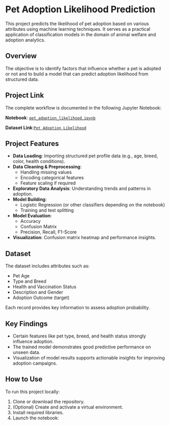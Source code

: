 # Pet Adoption Likelihood Prediction

This project predicts the likelihood of pet adoption based on various attributes using machine learning techniques. It serves as a practical application of classification models in the domain of animal welfare and adoption analytics.

## Overview

The objective is to identify factors that influence whether a pet is adopted or not and to build a model that can predict adoption likelihood from structured data.

## Project Link

The complete workflow is documented in the following Jupyter Notebook:

**Notebook**: [`pet_adoption_likelihood.ipynb`](./pet_adoption_likelihood.ipynb)

**Dataset Link**:[`Pet Adoption Likelihood`](https://www.kaggle.com/datasets/rabieelkharoua/predict-pet-adoption-status-dataset)

## Project Features

- **Data Loading**: Importing structured pet profile data (e.g., age, breed, color, health conditions).
- **Data Cleaning & Preprocessing**:
  - Handling missing values
  - Encoding categorical features
  - Feature scaling if required
- **Exploratory Data Analysis**: Understanding trends and patterns in adoption.
- **Model Building**:
  - Logistic Regression (or other classifiers depending on the notebook)
  - Training and test splitting
- **Model Evaluation**:
  - Accuracy
  - Confusion Matrix
  - Precision, Recall, F1-Score
- **Visualization**: Confusion matrix heatmap and performance insights.

## Dataset

The dataset includes attributes such as:

- Pet Age  
- Type and Breed  
- Health and Vaccination Status  
- Description and Gender  
- Adoption Outcome (target)

Each record provides key information to assess adoption probability.

## Key Findings

- Certain features like pet type, breed, and health status strongly influence adoption.
- The trained model demonstrates good predictive performance on unseen data.
- Visualization of model results supports actionable insights for improving adoption campaigns.

## How to Use

To run this project locally:

1. Clone or download the repository.
2. (Optional) Create and activate a virtual environment.
3. Install required libraries.
4. Launch the notebook:
